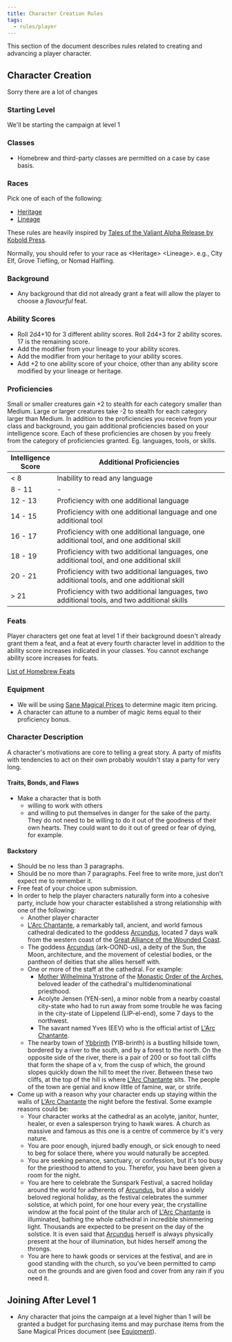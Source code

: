 ```yaml
---
title: Character Creation Rules
tags:
  - rules/player
---
```


This section of the document describes rules related to creating and advancing a player character.

## Character Creation

Sorry there are a lot of changes

### Starting Level

We'll be starting the campaign at level 1

### Classes

- Homebrew and third-party classes are permitted on a case by case basis.

### Races

Pick one of each of the following:

- [Heritage](heritage/index.md)
- [Lineage](lineage/index.md)

These rules are heavily inspired by [Tales of the Valiant Alpha Release by Kobold Press](https://koboldpress.com/kpstore/product/tales-of-the-valiant-alpha-release-pdf/).

Normally, you should refer to your race as <Heritage\> <Lineage\>. e.g., City Elf, Grove Tiefling, or Nomad Halfling.

### Background

- Any background that did not already grant a feat will allow the player to choose a *flavourful* feat.

### Ability Scores

- Roll 2d4+10 for 3 different ability scores. Roll 2d4+3 for 2 ability scores. 17 is the remaining score.
- Add the modifier from your lineage to your ability scores.
- Add the modifier from your heritage to your ability scores.
- Add +2 to one ability score of your choice, other than any ability score modified by your lineage or heritage.

### Proficiencies

Small or smaller creatures gain +2 to stealth for each category smaller than Medium. Large or larger creatures take -2 to stealth for each category larger than Medium.
In addition to the proficiencies you receive from your class and background, you gain additional proficiencies based on your intelligence score. Each of these proficiencies are chosen by you freely from the category of proficiencies granted. Eg. languages, tools, or skills.

| Intelligence <br>Score | Additional Proficiencies                                                                   |
| ---------------------- | ------------------------------------------------------------------------------------------ |
| < 8                    | Inability to read any language                                                             |
| 8 - 11                 | -                                                                                          |
| 12 - 13                | Proficiency with one additional language                                                   |
| 14 - 15                | Proficiency with one additional language and one additional tool                           |
| 16 - 17                | Proficiency with one additional language, one additional tool, and one additional skill    |
| 18 - 19                | Proficiency with two additional languages, one additional tool, and one additional skill   |
| 20 - 21                | Proficiency with two additional languages, two additional tools, and one additional skill  |
| > 21                   | Proficiency with two additional languages, two additional tools, and two additional skills |

### Feats

Player characters get one feat at level 1 if their background doesn't already grant them a feat, and a feat at every fourth character level in addition to the ability score increases indicated in your classes. You cannot exchange ability score increases for feats.

[List of Homebrew Feats](feat/index.md#homebrew-feats)

### Equipment

- We will be using [Sane Magical Prices](https://drive.google.com/file/d/0B8XAiXpOfz9cMWt1RTBicmpmUDg/view?usp=sharing&resourcekey=0-ceHUken0_UhQ3Apa6g4SJA) to determine magic item pricing.
- A character can attune to a number of magic items equal to their proficiency bonus.

### Character Description

A character's motivations are core to telling a great story. A party of misfits with tendencies to act on their own probably wouldn't stay a party for very long.

#### Traits, Bonds, and Flaws

- Make a character that is both
	- willing to work with others
	- and willing to put themselves in danger for the sake of the party. They do not need to be willing to do it out of the goodness of their own hearts. They could want to do it out of greed or fear of dying, for example.

#### Backstory

- Should be no less than 3 paragraphs.
- Should be no more than 7 paragraphs. Feel free to write more, just don't expect me to remember it.
- Free feat of your choice upon submission.
- In order to help the player characters naturally form into a cohesive party, include how your character established a strong relationship with one of the following:
	- Another player character
	- [L'Arc Chantante](../../place/landmark/building/larc-chantante.md), a remarkably tall, ancient, and world famous cathedral dedicated to the goddess [Arcundus](../../creature/unique/deity/ancient/arcundus.md), located 7 days walk from the western coast of the [Great Alliance of the Wounded Coast](../../place/state/wounded-coast/index.md).
	- The goddess [Arcundus](../../creature/unique/deity/ancient/arcundus.md) (ark-OOND-us), a deity of the Sun, the Moon, architecture, and the movement of celestial bodies, or the pantheon of deities that she allies herself with.
	- One or more of the staff at the cathedral. For example:
		- [Mother Wilhelmina Yrstrone](../../creature/unique/npc/wilhelmina-yrstrone.md) of the [Monastic Order of the Arches](../../creature/org/faith/arcundus/monastic-order-of-the-arches.md), beloved leader of the cathedral's multidenominational priesthood.
		- Acolyte Jensen (YEN-sen), a minor noble from a nearby coastal city-state who had to run away from some trouble he was facing in the city-state of Lippelend (LIP-el-end), some 7 days to the northwest.
		- The savant named Yves (EEV) who is the official artist of [L'Arc Chantante](../../place/landmark/building/larc-chantante.md).
	- The nearby town of [Ybbrinth](../../place/state/wounded-coast/arsleaf/ybbrinth.md) (YIB-brinth) is a bustling hillside town, bordered by a river to the south, and by a forest to the north. On the opposite side of the river, there is a pair of 200 or so foot tall cliffs that form the shape of a v, from the cusp of which, the ground slopes quickly down the hill to meet the river. Between these two cliffs, at the top of the hill is where [L'Arc Chantante](../../place/landmark/building/larc-chantante.md) sits. The people of the town are genial and know little of famine, war, or strife.
- Come up with a reason why your character ends up staying within the walls of [L'Arc Chantante](../../place/landmark/building/larc-chantante.md) the night before the festival. Some example reasons could be:
	- Your character works at the cathedral as an acolyte, janitor, hunter, healer, or even a salesperson trying to hawk wares. A church as massive and famous as this one is a centre of commerce by it's very nature.
	- You are poor enough, injured badly enough, or sick enough to need to beg for solace there, where you would naturally be accepted.
	- You are seeking penance, sanctuary, or confession, but it's too busy for the priesthood to attend to you. Therefor, you have been given a room for the night.
	- You are here to celebrate the Sunspark Festival, a sacred holiday around the world for adherents of [Arcundus](../../creature/unique/deity/ancient/arcundus.md), but also a widely beloved regional holiday, as the festival celebrates the summer solstice, at which point, for one hour every year, the crystalline window at the focal point of the titular arch of [L'Arc Chantante](../../place/landmark/building/larc-chantante.md) is illuminated, bathing the whole cathedral in incredible shimmering light. Thousands are expected to be present on the day of the solstice. It is even said that [Arcundus](../../creature/unique/deity/ancient/arcundus.md) herself is always physically present at the hour of illumination, but hides herself among the throngs.
	- You are here to hawk goods or services at the festival, and are in good standing with the church, so you've been permitted to camp out on the grounds and are given food and cover from any rain if you need it.

## Joining After Level 1

- Any character that joins the campaign at a level higher than 1 will be granted a budget for purchasing items and may purchase items from the Sane Magical Prices document (see [Equipment](#equipment)).
